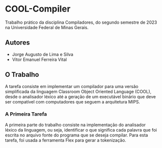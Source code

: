 # COOL-Compiler
Trabalho prático da disciplina Compiladores, do segundo semestre de 2023 na Universidade Federal de Minas Gerais.
## Autores
- Jorge Augusto de Lima e Silva
- Vitor Emanuel Ferreira Vital
## O Trabalho
A tarefa consiste em implementar um compilador para uma versão simplificada da linguagem Classroom Object Oriented Language (COOL), desde o analisador léxico até a geração de
um executável binário que deve ser compatível com computadores que seguem a arquitetura MIPS.
### A Primeira Tarefa
A primeira parte do trabalho consiste na implementação do analisador léxico da linguagem, ou seja, identificar o que significa cada palavra que foi escrita no arquivo fonte do programa
que se deseja compilar. Para esta tarefa, foi usada a ferramenta Flex para gerar a tokenização.
